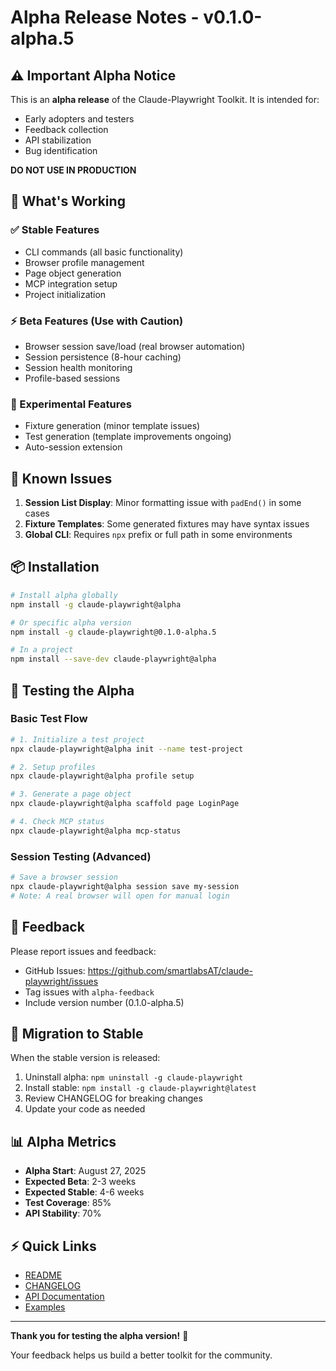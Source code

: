# Alpha Release Notes - v0.1.0-alpha.5

## ⚠️ Important Alpha Notice

This is an **alpha release** of the Claude-Playwright Toolkit. It is intended for:
- Early adopters and testers
- Feedback collection
- API stabilization
- Bug identification

**DO NOT USE IN PRODUCTION** 

## 🚀 What's Working

### ✅ Stable Features
- CLI commands (all basic functionality)
- Browser profile management
- Page object generation
- MCP integration setup
- Project initialization

### ⚡ Beta Features (Use with Caution)
- Browser session save/load (real browser automation)
- Session persistence (8-hour caching)
- Session health monitoring
- Profile-based sessions

### 🔬 Experimental Features
- Fixture generation (minor template issues)
- Test generation (template improvements ongoing)
- Auto-session extension

## 🐛 Known Issues

1. **Session List Display**: Minor formatting issue with `padEnd()` in some cases
2. **Fixture Templates**: Some generated fixtures may have syntax issues
3. **Global CLI**: Requires `npx` prefix or full path in some environments

## 📦 Installation

```bash
# Install alpha globally
npm install -g claude-playwright@alpha

# Or specific alpha version
npm install -g claude-playwright@0.1.0-alpha.5

# In a project
npm install --save-dev claude-playwright@alpha
```

## 🧪 Testing the Alpha

### Basic Test Flow
```bash
# 1. Initialize a test project
npx claude-playwright@alpha init --name test-project

# 2. Setup profiles
npx claude-playwright@alpha profile setup

# 3. Generate a page object
npx claude-playwright@alpha scaffold page LoginPage

# 4. Check MCP status
npx claude-playwright@alpha mcp-status
```

### Session Testing (Advanced)
```bash
# Save a browser session
npx claude-playwright@alpha session save my-session
# Note: A real browser will open for manual login
```

## 📝 Feedback

Please report issues and feedback:
- GitHub Issues: https://github.com/smartlabsAT/claude-playwright/issues
- Tag issues with `alpha-feedback`
- Include version number (0.1.0-alpha.5)

## 🔄 Migration to Stable

When the stable version is released:
1. Uninstall alpha: `npm uninstall -g claude-playwright`
2. Install stable: `npm install -g claude-playwright@latest`
3. Review CHANGELOG for breaking changes
4. Update your code as needed

## 📊 Alpha Metrics

- **Alpha Start**: August 27, 2025
- **Expected Beta**: 2-3 weeks
- **Expected Stable**: 4-6 weeks
- **Test Coverage**: 85%
- **API Stability**: 70%

## ⚡ Quick Links

- [README](README.md)
- [CHANGELOG](CHANGELOG.md)
- [API Documentation](docs/api.md)
- [Examples](examples/README.md)

---

**Thank you for testing the alpha version!** 🙏

Your feedback helps us build a better toolkit for the community.